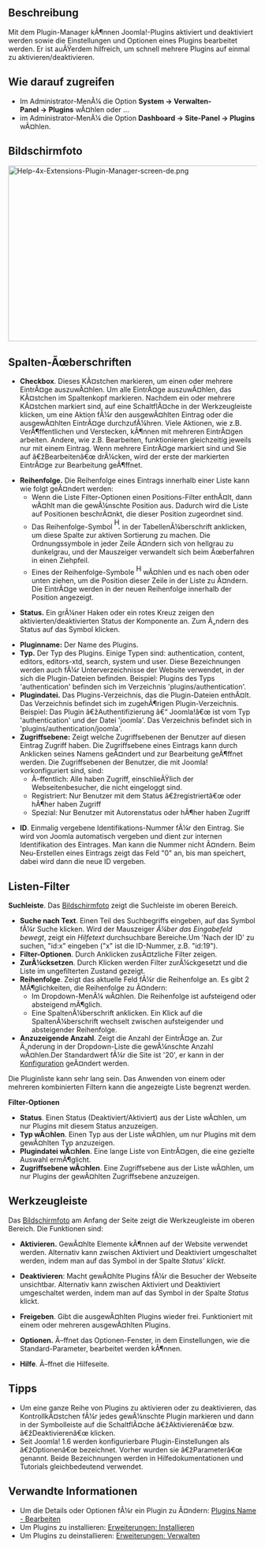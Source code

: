 <!-- Display title: Plugins -->

## Beschreibung

Mit dem Plugin-Manager kÃ¶nnen Joomla!-Plugins aktiviert und deaktiviert
werden sowie die Einstellungen und Optionen eines Plugins bearbeitet
werden. Er ist auÃŸerdem hilfreich, um schnell mehrere Plugins auf
einmal zu aktivieren/deaktivieren.

## Wie darauf zugreifen

- Im Administrator-MenÃ¼ die Option
  **System **→** Verwalten-Panel **→** Plugins** wÃ¤hlen oder ...
- im Administrator-MenÃ¼ die Option
  **Dashboard **→** Site-Panel **→** Plugins** wÃ¤hlen.

## Bildschirmfoto

<img
src="https://docs.joomla.org/images/thumb/9/9d/Help-4x-Extensions-Plugin-Manager-screen-de.png/800px-Help-4x-Extensions-Plugin-Manager-screen-de.png"
decoding="async"
srcset="https://docs.joomla.org/images/9/9d/Help-4x-Extensions-Plugin-Manager-screen-de.png 1.5x"
data-file-width="1200" data-file-height="534" width="800" height="356"
alt="Help-4x-Extensions-Plugin-Manager-screen-de.png" />

## Spalten-Ãœberschriften

- **Checkbox**. Dieses KÃ¤stchen markieren, um einen oder mehrere
  EintrÃ¤ge auszuwÃ¤hlen. Um alle EintrÃ¤ge auszuwÃ¤hlen, das KÃ¤stchen
  im Spaltenkopf markieren. Nachdem ein oder mehrere KÃ¤stchen markiert
  sind, auf eine SchaltflÃ¤che in der Werkzeugleiste klicken, um eine
  Aktion fÃ¼r den ausgewÃ¤hlten Eintrag oder die ausgewÃ¤hlten EintrÃ¤ge
  durchzufÃ¼hren. Viele Aktionen, wie z.B. VerÃ¶ffentlichen und
  Verstecken, kÃ¶nnen mit mehreren EintrÃ¤gen arbeiten. Andere, wie z.B.
  Bearbeiten, funktionieren gleichzeitig jeweils nur mit einem Eintrag.
  Wenn mehrere EintrÃ¤ge markiert sind und Sie auf â€žBearbeitenâ€œ
  drÃ¼cken, wird der erste der markierten EintrÃ¤ge zur Bearbeitung
  geÃ¶ffnet.

<!-- -->

- **Reihenfolge.** Die Reihenfolge eines Eintrags innerhalb einer Liste
  kann wie folgt geÃ¤ndert werden:
  - Wenn die Liste Filter-Optionen einen Positions-Filter enthÃ¤lt, dann
    wÃ¤hlt man die gewÃ¼nschte Position aus. Dadurch wird die Liste auf
    Positionen beschrÃ¤nkt, die dieser Position zugeordnet sind.
  - Das Reihenfolge-Symbol <img
    src="https://docs.joomla.org/images/e/ee/Help30-Ordering-colheader-icon.png"
    decoding="async" data-file-width="12" data-file-height="23" width="12"
    height="23" alt="Help30-Ordering-colheader-icon.png" /> in der
    TabellenÃ¼berschrift anklicken, um diese Spalte zur aktiven
    Sortierung zu machen. Die Ordnungssymbole in jeder Zeile Ã¤ndern
    sich von hellgrau zu dunkelgrau, und der Mauszeiger verwandelt sich
    beim Ãœberfahren in einen Ziehpfeil.
  - Eines der Reihenfolge-Symbole <img
    src="https://docs.joomla.org/images/8/87/Help30-Ordering-colheader-grab-bar-icon.png"
    decoding="async" data-file-width="10" data-file-height="21" width="10"
    height="21" alt="Help30-Ordering-colheader-grab-bar-icon.png" />
    wÃ¤hlen und es nach oben oder unten ziehen, um die Position dieser
    Zeile in der Liste zu Ã¤ndern. Die EintrÃ¤ge werden in der neuen
    Reihenfolge innerhalb der Position angezeigt.

<!-- -->

- **Status.** Ein grÃ¼ner Haken oder ein rotes Kreuz zeigen den
  aktivierten/deaktivierten Status der Komponente an. Zum Ã„ndern des
  Status auf das Symbol klicken.

<!-- -->

- **Pluginname:** Der Name des Plugins.
- **Typ.** Der Typ des Plugins. Einige Typen sind: authentication,
  content, editors, editors-xtd, search, system und user. Diese
  Bezeichnungen werden auch fÃ¼r Unterverzeichnisse der Website
  verwendet, in der sich die Plugin-Dateien befinden. Beispiel: Plugins
  des Typs 'authentication' befinden sich im Verzeichnis
  'plugins/authentication'.
- **Plugindatei.** Das Plugins-Verzeichnis, das die Plugin-Dateien
  enthÃ¤lt. Das Verzeichnis befindet sich im zugehÃ¶rigen
  Plugin-Verzeichnis. Beispiel: Das Plugin â€žAuthentifizierung â€“
  Joomla!â€œ ist vom Typ 'authentication' und der Datei 'joomla'. Das
  Verzeichnis befindet sich in 'plugins/authentication/joomla'.
- **Zugriffsebene:** Zeigt welche Zugriffsebenen der Benutzer auf diesen
  Eintrag Zugriff haben. Die Zugriffsebene eines Eintrags kann durch
  Anklicken seines Namens geÃ¤ndert und zur Bearbeitung geÃ¶ffnet
  werden. Die Zugriffsebenen der Benutzer, die mit Joomla!
  vorkonfiguriert sind, sind:
  - Ã–ffentlich: Alle haben Zugriff, einschlieÃŸlich der
    Webseitenbesucher, die nicht eingeloggt sind.
  - Registriert: Nur Benutzer mit dem Status â€žregistriertâ€œ oder
    hÃ¶her haben Zugriff
  - Spezial: Nur Benutzer mit Autorenstatus oder hÃ¶her haben Zugriff

<!-- -->

- **ID**. Einmalig vergebene Identifikations-Nummer fÃ¼r den Eintrag.
  Sie wird von Joomla automatisch vergeben und dient zur internen
  Identifikation des Eintrages. Man kann die Nummer nicht Ã¤ndern. Beim
  Neu-Erstellen eines Eintrags zeigt das Feld "0" an, bis man speichert,
  dabei wird dann die neue ID vergeben.

## Listen-Filter

**Suchleiste**. Das [Bildschirmfoto](#screenshot) zeigt die Suchleiste
im oberen Bereich.

- **Suche nach Text**. Einen Teil des Suchbegriffs eingeben, auf das
  Symbol fÃ¼r Suche klicken. Wird der Mauszeiger *Ã¼ber das Eingabefeld
  bewegt*, zeigt ein *Hilfetext* durchsuchbare Bereiche.Um 'Nach der ID'
  zu suchen, "id:x" eingeben ("x" ist die ID-Nummer, z.B. "id:19").
- **Filter-Optionen**. Durch Anklicken zusÃ¤tzliche Filter zeigen.
- **ZurÃ¼cksetzen**. Durch Klicken werden Filter zurÃ¼ckgesetzt und die
  Liste im ungefilterten Zustand gezeigt.
- **Reihenfolge**. Zeigt das aktuelle Feld fÃ¼r die Reihenfolge an. Es
  gibt 2 MÃ¶glichkeiten, die Reihenfolge zu Ã¤ndern:
  - Im Dropdown-MenÃ¼ wÃ¤hlen. Die Reihenfolge ist aufsteigend oder
    absteigend mÃ¶glich.
  - Eine SpaltenÃ¼berschrift anklicken. Ein Klick auf die
    SpaltenÃ¼berschrift wechselt zwischen aufsteigender und absteigender
    Reihenfolge.
- **Anzuzeigende Anzahl**. Zeigt die Anzahl der EintrÃ¤ge an. Zur
  Ã„nderung in der Dropdown-Liste die gewÃ¼nschte Anzahl wÃ¤hlen.Der
  Standardwert fÃ¼r die Site ist '20', er kann in der
  [Konfiguration](https://docs.joomla.org/Help4.x:Site_Global_Configuration/de#defaultlistlimit "Special:MyLanguage/Help4.x:Site Global Configuration/de")
  geÃ¤ndert werden.

Die Pluginliste kann sehr lang sein. Das Anwenden von einem oder
mehreren kombinierten Filtern kann die angezeigte Liste begrenzt werden.

**Filter-Optionen**

- **Status**. Einen Status (Deaktiviert/Aktiviert) aus der Liste
  wÃ¤hlen, um nur Plugins mit diesem Status anzuzeigen.
- **Typ wÃ¤hlen**. Einen Typ aus der Liste wÃ¤hlen, um nur Plugins mit
  dem gewÃ¤hlten Typ anzuzeigen.
- **Plugindatei wÃ¤hlen**. Eine lange Liste von EintrÃ¤gen, die eine
  gezielte Auswahl ermÃ¶glicht.
- **Zugriffsebene wÃ¤hlen**. Eine Zugriffsebene aus der Liste wÃ¤hlen,
  um nur Plugins der gewÃ¤hlten Zugriffsebene anzuzeigen.

## Werkzeugleiste

Das [Bildschirmfoto](#Bildschirmfoto) am Anfang der Seite zeigt die
Werkzeugleiste im oberen Bereich. Die Funktionen sind:

- **Aktivieren.** GewÃ¤hlte Elemente kÃ¶nnen auf der Website verwendet
  werden. Alternativ kann zwischen Aktiviert und Deaktiviert
  umgeschaltet werden, indem man auf das Symbol in der Spalte *Status'
  klickt.*

<!-- -->

- **Deaktivieren**: Macht gewÃ¤hlte Plugins fÃ¼r die Besucher der
  Webseite unsichtbar. Alternativ kann zwischen Aktiviert und
  Deaktiviert umgeschaltet werden, indem man auf das Symbol in der
  Spalte *Status* klickt.

<!-- -->

- **Freigeben**. Gibt die ausgewÃ¤hlten Plugins wieder frei.
  Funktioniert mit einem oder mehreren ausgewÃ¤hlten Plugins.

<!-- -->

- **Optionen.** Ã–ffnet das Optionen-Fenster, in dem Einstellungen, wie
  die Standard-Parameter, bearbeitet werden kÃ¶nnen.

<!-- -->

- **Hilfe**. Ã–ffnet die Hilfeseite.

## Tipps

- Um eine ganze Reihe von Plugins zu aktivieren oder zu deaktivieren,
  das KontrollkÃ¤stchen fÃ¼r jedes gewÃ¼nschte Plugin markieren und dann
  in der Symbolleiste auf die SchaltflÃ¤che â€žAktivierenâ€œ bzw.
  â€žDeaktivierenâ€œ klicken.
- Seit Joomla! 1.6 werden konfigurierbare Plugin-Einstellungen als
  â€žOptionenâ€œ bezeichnet. Vorher wurden sie â€žParameterâ€œ genannt.
  Beide Bezeichnungen werden in Hilfedokumentationen und Tutorials
  gleichbedeutend verwendet.

## Verwandte Informationen

- Um die Details oder Optionen fÃ¼r ein Plugin zu Ã¤ndern: [Plugins
  Name -
  Bearbeiten](https://docs.joomla.org/Help4.x:Plugins:_Name_of_Plugin/de "Help4.x:Plugins: Name of Plugin/de")
- Um Plugins zu installieren: [Erweiterungen:
  Installieren](https://docs.joomla.org/Help4.x:Extensions:_Install/de "Help4.x:Extensions: Install/de")
- Um Plugins zu deinstallieren: [Erweiterungen:
  Verwalten](https://docs.joomla.org/Help4.x:Extensions:_Manage/de "Help4.x:Extensions: Manage/de")
